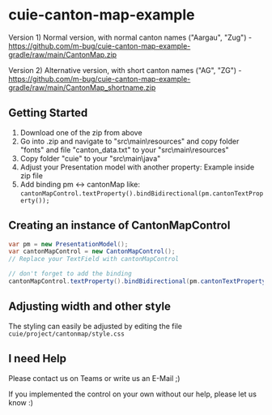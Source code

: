 # cuie-canton-map-example

Version 1) Normal version, with normal canton names ("Aargau", "Zug") - https://github.com/m-bug/cuie-canton-map-example-gradle/raw/main/CantonMap.zip

Version 2) Alternative version, with short canton names ("AG", "ZG") - https://github.com/m-bug/cuie-canton-map-example-gradle/raw/main/CantonMap_shortname.zip

## Getting Started
1. Download one of the zip from above
2. Go into .zip and navigate to "src\main\resources" and copy folder "fonts" and file "canton_data.txt" to your "src\main\resources"
3. Copy folder "cuie" to your "src\main\java\"
4. Adjust your Presentation model with another property: Example inside zip file
5. Add binding pm <-> cantonMap like: `cantonMapControl.textProperty().bindBidirectional(pm.cantonTextProperty());`

## Creating an instance of CantonMapControl
``` java
var pm = new PresentationModel();
var cantonMapControl = new CantonMapControl();
// Replace your TextField with cantonMapControl

// don't forget to add the binding
cantonMapControl.textProperty().bindBidirectional(pm.cantonTextProperty());
```

## Adjusting width and other style
The styling can easily be adjusted by editing the file `cuie/project/cantonmap/style.css`

## I need Help
Please contact us on Teams or write us an E-Mail ;)

If you implemented the control on your own without our help, please let us know :)
